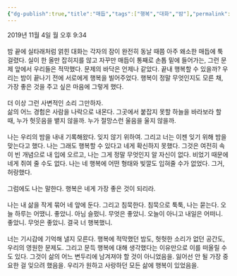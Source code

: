 ```yaml
---
{"dg-publish":true,"title":"매듭","tags":["행복","대화","밤"],"permalink":"/쓴 글/에세이 또는 시/매듭/","dgPassFrontmatter":true,"noteIcon":""}
---
```


2019년 11월 4일 월 오후 9:34<br/>
<br/>
밤 끝에 실타래처럼 얽힌 대화는 각자의 잠이 완전히 동날 때쯤 아주 왜소한 매듭에 툭 걸렸다. 실이 한 올만 잡히지를 않고 자꾸만 매듭이 통째로 손톱 밑에 들어가는, 그런 문제 앞에서 우리들은 적막했다. 문제의 바닥은 언제나 같았다. 끝내 행복할 수 있을까? 우리는 밤이 끝나기 전에 서로에게 행복을 빌어주었다. 행복이 정말 무엇인지도 모른 채, 가장 좋은 것을 주고 싶은 마음에 그렇게 했다.<br/>
<br/>
더 이상 그런 사변적인 소리 그만하자.<br/>
삶의 어느 경험은 사람을 나락으로 내몬다. 그곳에서 붙잡지 못할 하늘을 바라보라 할 때, 누가 헛웃음을 뱉지 않을까. 누가 절망스런 울음을 울지 않을까.<br/>
<br/>
나는 우리의 밤을 내내 기록해왔다. 잊지 않기 위하여. 그리고 너는 이젠 잊기 위해 밤을 맞는다고 했다. 나는 그래도 행복할 수 있다고 네게 확신하지 못했다. 그것은 여전히 속이 빈 개념으로 내 입에 오르고, 나는 그게 정말 무엇인지 알 자신이 없다. 비었기 때문에 네게 쥐여 줄 수도 없다. 나는 네 행복에 어떤 형태와 빛깔도 입혀줄 수가 없었다. 그거, 허랑했다.<br/>
<br/>
그럼에도 나는 말한다. 행복은 네게 가장 좋은 것이 되리라.<br/>
<br/>
나는 내 삶을 작게 묶어 네 앞에 둔다. 그리고 침묵한다. 침묵으로 툭툭, 나는 묻는다. 오늘 하루는 어땠니. 좋았니. 아님 슬펐니. 무엇은 좋았니. 오늘이 아니고 내일은 어떠니. 좋았니. 무엇은 좋았니. 결국 너 행복했니.<br/>
 <br/>
너는 기시감에 기억해 낼지 모른다. 행복에 적막했던 밤도, 헛헛한 소리가 없던 공간도, 우리의 영원한 문제도. 그리고 문득 행복에 대해 생각했다는 이유만으로 이를 떠올릴 수도 있다. 그것이 삶의 어느 변두리에 남겨져야 할 것이 아니었음을. 잃어선 안 될 가장 중요한 걸 잊으려 했음을. 우리가 원하고 사랑하던 모든 삶에 행복이 있었음을.<br/>
